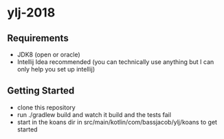 # ylj-2018

## Requirements

* JDK8 (open or oracle)
* Intellij Idea recommended (you can technically use anything but I can only help you set up intellij)

## Getting Started

* clone this repository
* run ./gradlew build and watch it build and the tests fail
* start in the koans dir in src/main/kotlin/com/bassjacob/ylj/koans to get started

